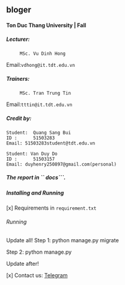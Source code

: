## bloger

#### Ton Duc Thang University | Fall

<Comming soon >
  
##### Lecturer:
  
```angular2html
     MSc. Vu Dinh Hong 
```

Email:```vdhong@it.tdt.edu.vn```
  
##### Trainers:

```angular2html
     MSc. Tran Trung Tin 
```

Email:```tttin@it.tdt.edu.vn```

##### Credit by: 
```angular2html
Student:  Quang Sang Bui
ID :      51503283
Email: 51503283student@tdt.edu.vn
```
```angular2html
Student: Van Duy Do
ID :      51503157
Email: duyhenry250897@gmail.com(personal)
```
##### The report in `` docs```.

##### Installing and Running

[x] Requirements in ```requirement.txt```

###### Running 
Update all!
Step 1: python manage.py migrate 

Step 2: python manage.py 

Update after!

[x] Contact us: [Telegram](https://t.me/duyhenryer)
